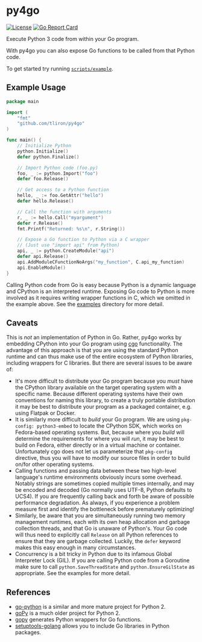 py4go
=====

[![License](https://img.shields.io/badge/License-Apache%202.0-blue.svg)](https://opensource.org/licenses/Apache-2.0)
[![Go Report Card](https://goreportcard.com/badge/github.com/tliron/py4go)](https://goreportcard.com/report/github.com/tliron/py4go)

Execute Python 3 code from within your Go program.

With py4go you can also expose Go functions to be called from that Python code.

To get started try running [`scripts/example`](scripts/example/).


Example Usage
-------------

```go
package main

import (
    "fmt"
    "github.com/tliron/py4go"
)

func main() {
    // Initialize Python
    python.Initialize()
    defer python.Finalize()

    // Import Python code (foo.py)
    foo, _ := python.Import("foo")
    defer foo.Release()

    // Get access to a Python function
    hello, _ := foo.GetAttr("hello")
    defer hello.Release()

    // Call the function with arguments
    r, _ := hello.Call("myargument")
    defer r.Release()
    fmt.Printf("Returned: %s\n", r.String())

    // Expose a Go function to Python via a C wrapper
    // (Just use "import api" from Python)
    api, _ := python.CreateModule("api")
    defer api.Release()
    api.AddModuleCFunctionNoArgs("my_function", C.api_my_function)
    api.EnableModule()
}
```

Calling Python code from Go is easy because Python is a dynamic language and CPython is an
interpreted runtime. Exposing Go code to Python is more involved as it requires writing wrapper
functions in C, which we omitted in the example above. See the [examples](examples/) directory for
more detail.


Caveats
-------

This is *not* an implementation of Python in Go. Rather, py4go works by embedding CPython into your
Go program using [cgo](https://github.com/golang/go/wiki/cgo) functionality. The advantage of this
approach is that you are using the standard Python runtime and can thus make use of the entire
ecosystem of Python libraries, including wrappers for C libraries. But there are several issues to
be aware of:

* It's more difficult to distribute your Go program because you *must* have the CPython library
  available on the target operating system with a specific name. Because different operating systems
  have their own conventions for naming this library, to create a truly portable distribution it may
  be best to distribute your program as a packaged container, e.g. using Flatpak or Docker.
* It is similarly more difficult to *build* your Go program. We are using `pkg-config: python3-embed` to
  locate the CPython SDK, which works on Fedora-based operating systems. But, because where you
  *build* will determine the requirements for where you will *run*, it may be best to build on
  Fedora, either directly or in a virtual machine or container. Unfortunately cgo does not let us
  parameterize that `pkg-config` directive, thus you will have to modify our source files in order to
  build on/for other operating systems.
* Calling functions and passing data between these two high-level language's runtime environments
  obviously incurs some overhead. Notably strings are sometimes copied multiple times internally,
  and may be encoded and decoded (Go normally uses UTF-8, Python defaults to UCS4). If you are
  frequently calling back and forth be aware of possible performance degradation. As always, if you
  experience a problem measure first and identify the bottleneck before prematurely optimizing!
* Similarly, be aware that you are simultaneously running two memory management runtimes, each with
  its own heap allocation and garbage collection threads, and that Go is unaware of Python's. Your
  Go code will thus need to explicitly call `Release` on all Python references to ensure that they are
  garbage collected. Luckily, the `defer` keyword makes this easy enough in many circumstances.
* Concurrency is a bit tricky in Python due to its infamous Global Interpreter Lock (GIL). If
  you are calling Python code from a Goroutine make sure to call `python.SaveThreadState` and
  `python.EnsureGilState` as appropriate. See the examples for more detail.


References
----------

* [go-python](https://github.com/sbinet/go-python) is a similar and more mature project for Python
  2.
* [goPy](https://github.com/qur/gopy) is a much older project for Python 2.
* [gopy](https://github.com/go-python/gopy) generates Python wrappers for Go functions.
* [setuptools-golang](https://github.com/asottile/setuptools-golang) allows you to include Go
  libraries in Python packages.
